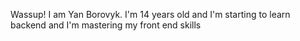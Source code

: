 Wassup! I am Yan Borovyk.
I'm 14 years old and I'm starting to learn backend and I'm mastering my front end skills
